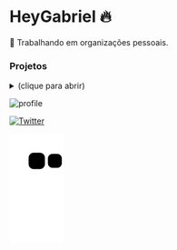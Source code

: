 # HeyGabriel 🔥

💼 Trabalhando em organizações pessoais.

### Projetos
<details>
<summary>(clique para abrir)</summary>

RoyalNetwork, 
FreezeMC, 
EnergyMC,
Heavenly, 
Swezy,
DuskMC, 
FireMC, 
LeagueMC, 
TitanNetwork.
</details>

![profile] 

[![Twitter](https://img.shields.io/badge/Twitter-1DA1F2?style=for-the-badge&logo=twitter&logoColor=white)](https://twitter.com/tancGabriel)

[profile]: https://github-readme-stats.vercel.app/api?username=HeyGabriel&show_icons=true&theme=omni&count_private=true&hide_border=true

<img src="https://github.com/Yuhtin/Yuhtin/blob/output/github-contribution-grid-snake.svg" alt="commit-snake">
